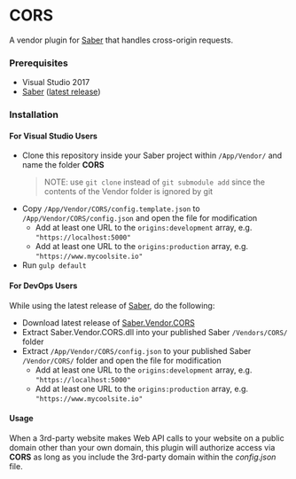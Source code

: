 # CORS
A vendor plugin for [Saber](https://github.com/Datasilk/Saber) that handles cross-origin requests.

### Prerequisites
* Visual Studio 2017
* [Saber](https://github.com/Datasilk/Saber) ([latest release](https://github.com/Datasilk/Saber/releases))

### Installation
#### For Visual Studio Users
* Clone this repository inside your Saber project within `/App/Vendor/` and name the folder **CORS**
	> NOTE: use `git clone` instead of `git submodule add` since the contents of the Vendor folder is ignored by git
* Copy `/App/Vendor/CORS/config.template.json` to `/App/Vendor/CORS/config.json` and open the file for modification
	* Add at least one URL to the `origins:development` array, e.g. `"https://localhost:5000"`
    * Add at least one URL to the `origins:production` array, e.g. `"https://www.mycoolsite.io"`
* Run `gulp default`

#### For DevOps Users
While using the latest release of [Saber](https://github.com/Datasilk/Saber/releases), do the following:
* Download latest release of [Saber.Vendor.CORS](https://github.com/Datasilk/Saber-CORS/releases)
* Extract Saber.Vendor.CORS.dll into your published Saber `/Vendors/CORS/` folder
* Extract `/App/Vendor/CORS/config.json` to your published Saber `/Vendor/CORS/` folder and open the file for modification
	* Add at least one URL to the `origins:development` array, e.g. `"https://localhost:5000"`
    * Add at least one URL to the `origins:production` array, e.g. `"https://www.mycoolsite.io"`

#### Usage
When a 3rd-party website makes Web API calls to your website on a public domain other than your own domain, this plugin will authorize access via **CORS** as long as you include the 3rd-party domain within the *config.json* file.